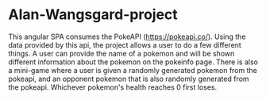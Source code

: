 # Alan-Wangsgard-project
This angular SPA consumes the PokeAPI (https://pokeapi.co/). Using the data provided by this api, the project allows a user to do a few different things. A user can provide the name of a pokemon and will be shown different information about the pokemon on the pokeinfo page. There is also a mini-game where a user is given a randomly generated pokemon from the pokeapi, and an opponent pokemon that is also randomly generated from the pokeapi. Whichever pokemon's health reaches 0 first loses.
